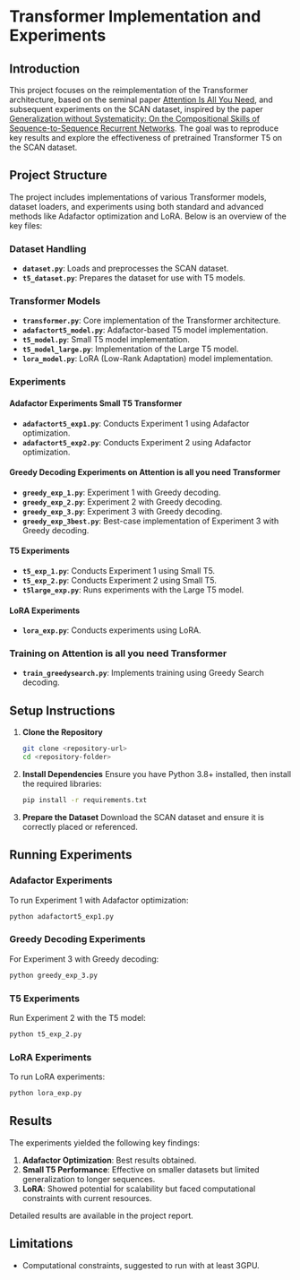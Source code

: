 # Transformer Implementation and Experiments

## Introduction
This project focuses on the reimplementation of the Transformer architecture, based on the seminal paper [Attention Is All You Need](https://arxiv.org/abs/1706.03762), and subsequent experiments on the SCAN dataset, inspired by the paper [Generalization without Systematicity: On the Compositional Skills of Sequence-to-Sequence Recurrent Networks](https://arxiv.org/abs/1811.12884). The goal was to reproduce key results and explore the effectiveness of pretrained Transformer T5 on the SCAN dataset.

## Project Structure
The project includes implementations of various Transformer models, dataset loaders, and experiments using both standard and advanced methods like Adafactor optimization and LoRA. Below is an overview of the key files:

### Dataset Handling
- **`dataset.py`**: Loads and preprocesses the SCAN dataset.
- **`t5_dataset.py`**: Prepares the dataset for use with T5 models.

### Transformer Models
- **`transformer.py`**: Core implementation of the Transformer architecture.
- **`adafactort5_model.py`**: Adafactor-based T5 model implementation.
- **`t5_model.py`**: Small T5 model implementation.
- **`t5_model_large.py`**: Implementation of the Large T5 model.
- **`lora_model.py`**: LoRA (Low-Rank Adaptation) model implementation.

### Experiments
#### Adafactor Experiments Small T5 Transformer
- **`adafactort5_exp1.py`**: Conducts Experiment 1 using Adafactor optimization.
- **`adafactort5_exp2.py`**: Conducts Experiment 2 using Adafactor optimization.

#### Greedy Decoding Experiments on Attention is all you need Transformer
- **`greedy_exp_1.py`**: Experiment 1 with Greedy decoding.
- **`greedy_exp_2.py`**: Experiment 2 with Greedy decoding.
- **`greedy_exp_3.py`**: Experiment 3 with Greedy decoding.
- **`greedy_exp_3best.py`**: Best-case implementation of Experiment 3 with Greedy decoding.

#### T5 Experiments
- **`t5_exp_1.py`**: Conducts Experiment 1 using Small T5.
- **`t5_exp_2.py`**: Conducts Experiment 2 using Small T5.
- **`t5large_exp.py`**: Runs experiments with the Large T5 model.

#### LoRA Experiments
- **`lora_exp.py`**: Conducts experiments using LoRA.

### Training on Attention is all you need Transformer
- **`train_greedysearch.py`**: Implements training using Greedy Search decoding.

## Setup Instructions
1. **Clone the Repository**
   ```bash
   git clone <repository-url>
   cd <repository-folder>
   ```

2. **Install Dependencies**
   Ensure you have Python 3.8+ installed, then install the required libraries:
   ```bash
   pip install -r requirements.txt
   ```

3. **Prepare the Dataset**
   Download the SCAN dataset and ensure it is correctly placed or referenced.

## Running Experiments
### Adafactor Experiments
To run Experiment 1 with Adafactor optimization:
```bash
python adafactort5_exp1.py
```

### Greedy Decoding Experiments
For Experiment 3 with Greedy decoding:
```bash
python greedy_exp_3.py
```

### T5 Experiments
Run Experiment 2 with the T5 model:
```bash
python t5_exp_2.py
```

### LoRA Experiments
To run LoRA experiments:
```bash
python lora_exp.py
```

## Results
The experiments yielded the following key findings:
1. **Adafactor Optimization**: Best results obtained.
2. **Small T5 Performance**: Effective on smaller datasets but limited generalization to longer sequences.
3. **LoRA**: Showed potential for scalability but faced computational constraints with current resources.

Detailed results are available in the project report.

## Limitations
- Computational constraints, suggested to run with at least 3GPU. 


